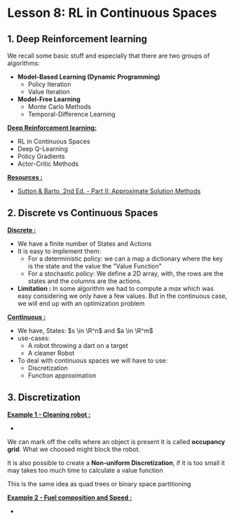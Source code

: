 # Lesson 8: RL in Continuous Spaces



## 1. Deep Reinforcement learning

We recall some basic stuff and especially that there are two groups of algorithms:

* **Model-Based Learning (Dynamic Programming)**
  * Policy Iteration
  * Value Iteration
* **Model-Free Learning**
  * Monte Carlo Methods
  * Temporal-Difference Learning

**<u>Deep Reinforcement learning:</u>**

* RL in Continuous Spaces
* Deep Q-Learning
* Policy Gradients
* Actor-Critic Methods

**<u>Resources :</u>**

- [Sutton & Barto, 2nd Ed. - Part II: Approximate Solution Methods]()



## 2. Discrete vs Continuous Spaces

**<u>Discrete :</u>**

- We have a finite number of States and Actions
- It is easy to implement them:
  - For a deterministic policy: we can a map a dictionary where the key is the state and the value the "Value Function"
  - For a stochastic policy: We define a 2D array, with, the rows are the states and the columns are the actions.
- **Limitation :** In some algorithm we had to compute a $max$ which was easy considering we only have a few values. But in the continuous case, we will end up with an optimization problem

**<u>Continuous :</u>**

- We have, States: $s \in \R^n$ and $a \in \R^m$
- use-cases:
  - A robot throwing a dart on a target
  - A cleaner Robot
- To deal with continuous spaces we will have to use:
  - Discretization
  - Function approximation



## 3. Discretization

**<u>Example 1 - Cleaning robot :</u>**

- 

We can mark off the cells where an object is present it is called **occupancy grid**. What we choosed might block the robot.



It is also possible to create a **Non-uniform Discretization**, if it is too small it may takes too much time to calculate a value function



This is the same idea as quad trees or binary space partitioning



**<u>Example 2 - Fuel composition and Speed :</u>**

- 













